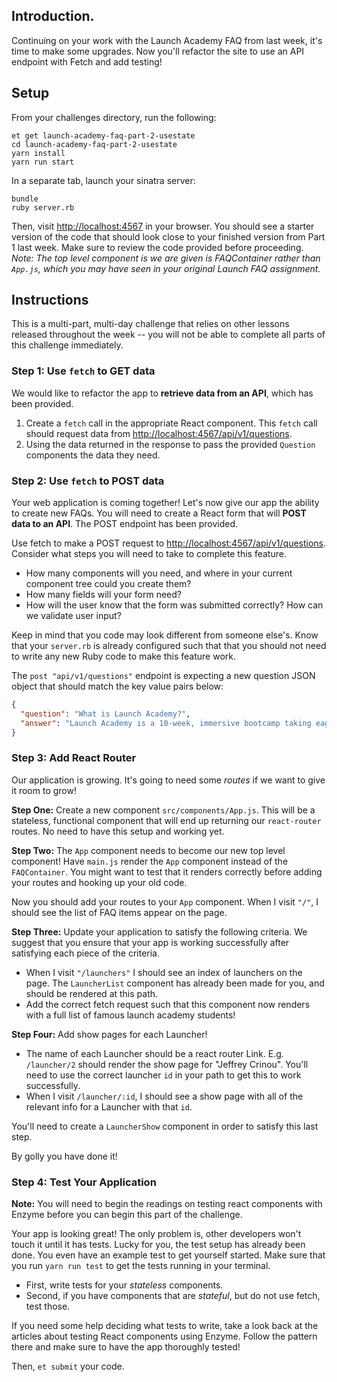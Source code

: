 ## Introduction.    

Continuing on your work with the Launch Academy FAQ from last week, it's time to make some upgrades. Now you'll refactor the site to use an API endpoint with Fetch and add testing!

## Setup

From your challenges directory, run the following:
 
```no-highlight
et get launch-academy-faq-part-2-usestate
cd launch-academy-faq-part-2-usestate
yarn install
yarn run start
```
 
In a separate tab, launch your sinatra server:

```no-highlight. 
bundle
ruby server.rb
```

Then, visit <http://localhost:4567> in your browser. You should see a starter version of the code that should look close to your finished version from Part 1 last week. Make sure to review the code provided before proceeding. _Note: The top level component is we are given is FAQContainer rather than `App.js`, which you may have seen in your original Launch FAQ assignment._

## Instructions ##

This is a multi-part, multi-day challenge that relies on other lessons released throughout the week -- you will not be able to complete all parts of this challenge immediately.

### Step 1: Use `fetch` to GET data

We would like to refactor the app to **retrieve data from an API**, which has been provided.

1. Create a `fetch` call in the appropriate React component. This `fetch` call should request data from <http://localhost:4567/api/v1/questions>.
2. Using the data returned in the response to pass the provided `Question` components the data they need.

### Step 2: Use `fetch` to POST data

Your web application is coming together! Let's now give our app the ability to create new FAQs. You will need to create a React form that will **POST data to an API**. The POST endpoint has been provided.

Use fetch to make a POST request to <http://localhost:4567/api/v1/questions>. Consider what steps you will need to take to complete this feature.

- How many components will you need, and where in your current component tree could you create them?
- How many fields will your form need?
- How will the user know that the form was submitted correctly? How can we validate user input?

Keep in mind that you code may look different from someone else's. Know that your `server.rb` is already configured such that that you should not need to write any new Ruby code to make this feature work.

The `post "api/v1/questions"` endpoint is expecting a new question JSON object that should match the key value pairs below:

```json
{
  "question": "What is Launch Academy?",
  "answer": "Launch Academy is a 10-week, immersive bootcamp taking eager learners with little to no coding experience and giving them the tools to add value as a junior contributor to a software engineering team"
}
```

### Step 3: Add React Router

Our application is growing. It's going to need some _routes_ if we want to give it room to grow!

**Step One:** Create a new component `src/components/App.js`. This will be a stateless, functional component that will end up returning our `react-router` routes. No need to have this setup and working yet.

**Step Two:** The `App` component needs to become our new top level component! Have `main.js` render the `App` component instead of the `FAQContainer`. You might want to test that it renders correctly before adding your routes and hooking up your old code.

Now you should add your routes to your `App` component. When I visit `"/"`, I should see the list of FAQ items appear on the page.

**Step Three:** Update your application to satisfy the following criteria. We suggest that you ensure that your app is working successfully after satisfying each piece of the criteria.

- When I visit `"/launchers"` I should see an index of launchers on the page. The `LauncherList` component has already been made for you, and should be rendered at this path.
- Add the correct fetch request such that this component now renders with a full list of famous launch academy students!

**Step Four:** Add show pages for each Launcher!

- The name of each Launcher should be a react router Link. E.g. `/launcher/2` should render the show page for "Jeffrey Crinou". You'll need to use the correct launcher `id` in your path to get this to work successfully.
- When I visit `/launcher/:id`, I should see a show page with all of the relevant info for a Launcher with that `id`.

You'll need to create a `LauncherShow` component in order to satisfy this last step.

By golly you have done it!

### Step 4: Test Your Application

**Note:** You will need to begin the readings on testing react components with Enzyme before you can begin this part of the challenge.

Your app is looking great! The only problem is, other developers won't touch it until it has tests. Lucky for you, the test setup has already been done. You even have an example test to get yourself started. Make sure that you run `yarn run test` to get the tests running in your terminal.

- First, write tests for your _stateless_ components.
- Second, if you have components that are _stateful_, but do not use fetch, test those.

If you need some help deciding what tests to write, take a look back at the articles about testing React components using Enzyme. Follow the pattern there and make sure to have the app thoroughly tested!

Then, `et submit` your code.
